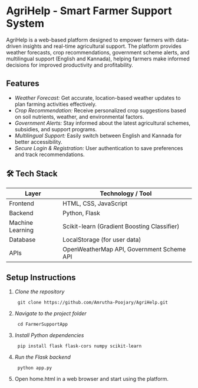 # AgriHelp - Smart Farmer Support System

AgriHelp is a web-based platform designed to empower farmers with data-driven insights and real-time agricultural support. The platform provides weather forecasts, crop recommendations, government scheme alerts, and multilingual support (English and Kannada), helping farmers make informed decisions for improved productivity and profitability.

## Features

- *Weather Forecast:* Get accurate, location-based weather updates to plan farming activities effectively.
- *Crop Recommendation:* Receive personalized crop suggestions based on soil nutrients, weather, and environmental factors.
- *Government Alerts:* Stay informed about the latest agricultural schemes, subsidies, and support programs.
- *Multilingual Support:* Easily switch between English and Kannada for better accessibility.
- *Secure Login & Registration:* User authentication to save preferences and track recommendations.


## 🛠️ Tech Stack

| Layer        | Technology / Tool                         |
|-------------|-------------------------------------------|
| Frontend    | HTML, CSS, JavaScript                      |
| Backend     | Python, Flask                              |
| Machine Learning | Scikit-learn (Gradient Boosting Classifier) |
| Database    | LocalStorage (for user data)               |
| APIs        | OpenWeatherMap API, Government Scheme API |


## Setup Instructions

1. *Clone the repository*

        git clone https://github.com/Amrutha-Poojary/AgriHelp.git

2. *Navigate to the project folder*

        cd FarmerSupportApp

3. *Install Python dependencies*

        pip install flask flask-cors numpy scikit-learn


4. *Run the Flask backend*

        python app.py


5. Open home.html in a web browser and start using the platform.